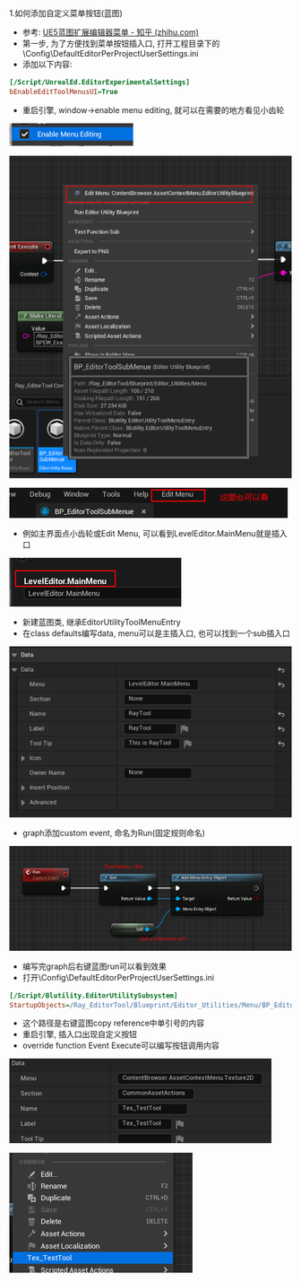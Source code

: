 1.如何添加自定义菜单按钮(蓝图)

+   参考: [UE5蓝图扩展编辑器菜单 - 知乎 (zhihu.com)](https://zhuanlan.zhihu.com/p/641112033)
+   第一步, 为了方便找到菜单按钮插入口, 打开工程目录下的\Config\DefaultEditorPerProjectUserSettings.ini
+   添加以下内容:

```ini
[/Script/UnrealEd.EditorExperimentalSettings]
bEnableEditToolMenusUI=True
```

+   重启引擎, window->enable menu editing, 就可以在需要的地方看见小齿轮

![image-20240521161921777](.\Resources\DocImg\image-20240521161921777.png)

![image-20240521162013518](.\Resources\DocImg\image-20240521162013518.png)

![image-20240521162037699](.\Resources\DocImg\image-20240521162037699.png)

+   例如主界面点小齿轮或Edit Menu, 可以看到LevelEditor.MainMenu就是插入口

![image-20240521162119000](.\Resources\DocImg\image-20240521162119000.png)



+   新建蓝图类, 继承EditorUtilityToolMenuEntry
+   在class defaults编写data, menu可以是主插入口, 也可以找到一个sub插入口

![image-20240521162403130](.\Resources\DocImg\image-20240521162403130.png)

+   graph添加custom event, 命名为Run(固定规则命名)

![image-20240521162639448](.\Resources\DocImg\image-20240521162639448.png)

+   编写完graph后右键蓝图run可以看到效果
+   打开\Config\DefaultEditorPerProjectUserSettings.ini

```ini
[/Script/Blutility.EditorUtilitySubsystem]
StartupObjects=/Ray_EditorTool/Blueprint/Editor_Utilities/Menu/BP_EditorToolMenue.BP_EditorToolMenue
```

+   这个路径是右键蓝图copy reference中单引号的内容
+   重启引擎, 插入口出现自定义按钮
+   override function Event Execute可以编写按钮调用内容





![image-20240521164625384](.\Resources\DocImg\image-20240521164625384.png)

![image-20240521164643613](.\Resources\DocImg\image-20240521164643613.png)